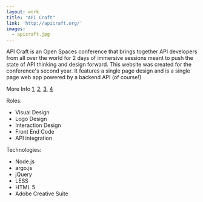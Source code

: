 ```yaml
---
layout: work
title: "API Craft"
link: 'http://apicraft.org/'
images:
  - apicraft.jpg
---
```


API Craft is an Open Spaces conference that brings together API developers from all over the world for 2 days of immersive sessions meant to push the state of API thinking and design forward. This website was created for the conference's second year. It features a single page design and is a single page web app powered by a backend API (of course!)

More Info  [1](https://storify.com/lindybrandon/api-craft-detroit-day-one-in-the-books), [2](https://storify.com/lindybrandon/api-craft-day-two), [3](https://storify.com/lindybrandon/api-craft-detroit-2014), [4](https://github.com/apicraft)

Roles:

  * Visual Design
  * Logo Design
  * Interaction Design
  * Front End Code
  * API integration

Technologies:

  * Node.js
  * argo.js
  * jQuery
  * LESS
  * HTML 5
  * Adobe Creative Suite
